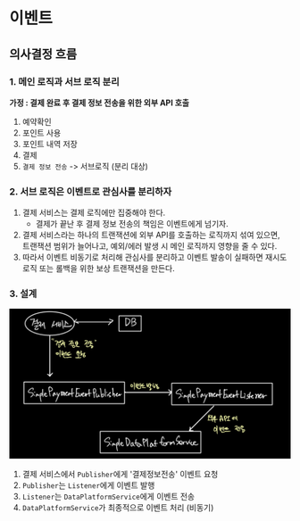# 이벤트

## 의사결정 흐름

### 1. 메인 로직과 서브 로직 분리 

<b> 가정 : 결제 완료 후 결제 정보 전송을 위한 외부 API 호출 </b>

1. 예약확인
2. 포인트 사용
3. 포인트 내역 저장
4. 결제
5. `결제 정보 전송` -> 서브로직 (분리 대상)

### 2. 서브 로직은 이벤트로 관심사를 분리하자

1. 결제 서비스는 결제 로직에만 집중해야 한다.
   - 결제가 끝난 후 결제 정보 전송의 책임은 이벤트에게 넘기자.
2. 결제 서비스라는 하나의 트랜잭션에 외부 API를 호출하는 로직까지 섞여 있으면, <br> 트랜잭션 범위가 늘어나고, 예외/에러 발생 시 메인 로직까지 영향을 줄 수 있다.
3. 따라서 이벤트 비동기로 처리해 관심사를 분리하고 이벤트 발송이 실패하면 재시도 로직 또는 롤백을 위한 보상 트랜잭션을 만든다.

### 3. 설계
![img.png](img/img.png)

1. 결제 서비스에서 `Publisher`에게 '결제정보전송' 이벤트 요청
2. `Publisher`는 `Listener`에게 이벤트 발행
3. `Listener`는 `DataPlatformService`에게 이벤트 전송
4. `DataPlatformService`가 최종적으로 이벤트 처리 (비동기)